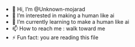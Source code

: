- 👋 Hi, I’m @Unknown-mojarad
- 👀 I’m interested in making a human like ai 
- 🌱 I’m currently learning to make a human like ai 
- 📫 How to reach me : walk toward me 
- ⚡ Fun fact: you are reading this file

<!---
Unknown-mojarad/Unknown-mojarad is a ✨ special ✨ repository because its `README.md` (this file) appears on your GitHub profile.
You can click the Preview link to take a look at your changes.
--->
